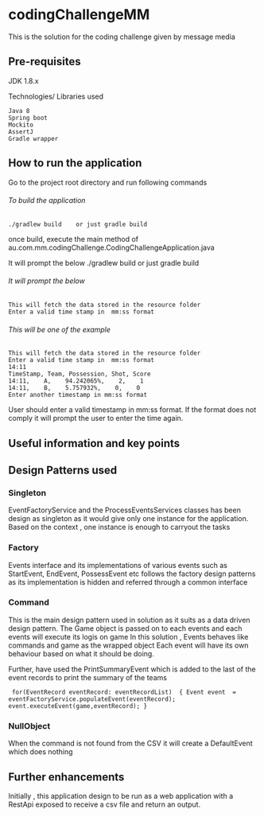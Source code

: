 # codingChallengeMM
This is the solution for the coding challenge given by message media


## Pre-requisites

JDK 1.8.x 

Technologies/ Libraries used

    Java 8
    Spring boot
    Mockito
    AssertJ
    Gradle wrapper 
    
## How to run the application 

Go to the project root directory and run following commands
###### To build the application
    ./gradlew build    or just gradle build
    
once build, execute the main method of 
au.com.mm.codingChallenge.CodingChallengeApplication.java  

It will prompt the below
./gradlew build    or just gradle build
###### It will prompt the below
    This will fetch the data stored in the resource folder
    Enter a valid time stamp in  mm:ss format
###### This will be one of the example 
    This will fetch the data stored in the resource folder
    Enter a valid time stamp in  mm:ss format
    14:11
    TimeStamp, Team, Possession, Shot, Score
    14:11,    A,    94.242065%,    2,    1
    14:11,    B,    5.757932%,    0,    0
    Enter another timestamp in mm:ss format

User should enter a valid timestamp in mm:ss format. If the format does not comply it will prompt 
the user to enter the time again.

## Useful information and key points

## Design Patterns used 
### Singleton 
EventFactoryService and the ProcessEventsServices classes has been design as singleton as it would give only 
one instance for the application. Based on the context , one instance is enough to carryout the tasks
### Factory 
Events interface and its implementations of various events such as StartEvent, EndEvent, PossessEvent etc follows 
the factory design patterns as its implementation is hidden and referred through a common interface 
### Command 
This is the main design pattern used in solution as it suits as a data driven design pattern.
The Game object is passed on to each events and each events will execute its logis 
on game 
In this solution , Events behaves like commands and game as the wrapped object
Each event will have its own behaviour based on what it should be doing.

Further, have used the PrintSummaryEvent which is added to the last of the event records 
to print the summary of the teams

``
  for(EventRecord eventRecord: eventRecordList) 
  {
            Event event  = eventFactoryService.populateEvent(eventRecord);
            event.executeEvent(game,eventRecord);
   }``


### NullObject 
When the command is not found from the CSV it will create a DefaultEvent which does nothing


## Further enhancements 
Initially , this application design to be run as a web application with a RestApi 
exposed to receive a csv file and return an output.
 